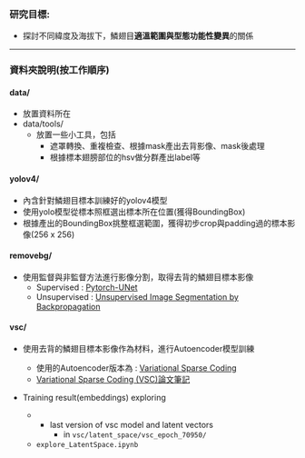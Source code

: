 
### 研究目標:
- 探討不同緯度及海拔下，鱗翅目**適溫範圍與型態功能性變異**的關係

---  

### 資料夾說明(按工作順序)

#### data/
- 放置資料所在
- data/tools/
    - 放置一些小工具，包括
        - 遮罩轉換、重複檢查、根據mask產出去背影像、mask後處理
        - 根據標本翅膀部位的hsv做分群產出label等

#### yolov4/
- 內含針對鱗翅目標本訓練好的yolov4模型
- 使用yolo模型從標本照框選出標本所在位置(獲得BoundingBox)
- 根據產出的BoundingBox挑整框選範圍，獲得初步crop與padding過的標本影像(256 x 256)

#### removebg/
- 使用監督與非監督方法進行影像分割，取得去背的鱗翅目標本影像
    - Supervised : [Pytorch-UNet](https://github.com/milesial/Pytorch-UNet)
    - Unsupervised : [Unsupervised Image Segmentation by Backpropagation](https://github.com/kanezaki/pytorch-unsupervised-segmentation)

#### vsc/
- 使用去背的鱗翅目標本影像作為材料，進行Autoencoder模型訓練
    - 使用的Autoencoder版本為 : [Variational Sparse Coding](https://github.com/ftonolini45/Variational_Sparse_Coding) 
    - [Variational Sparse Coding (VSC)論文筆記](https://hackmd.io/@YungHuiHsu/HJN5IL2gs)

- Training result(embeddings) exploring
    - * last version of vsc model and latent vectors
        - in ```vsc/latent_space/vsc_epoch_70950/```
    - `explore_LatentSpace.ipynb`
